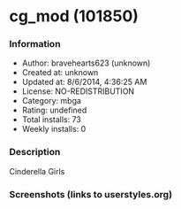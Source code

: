 # cg_mod (101850)

### Information
- Author: bravehearts623 (unknown)
- Created at: unknown
- Updated at: 8/6/2014, 4:36:25 AM
- License: NO-REDISTRIBUTION
- Category: mbga
- Rating: undefined
- Total installs: 73
- Weekly installs: 0


### Description
Cinderella Girls


### Screenshots (links to userstyles.org)



